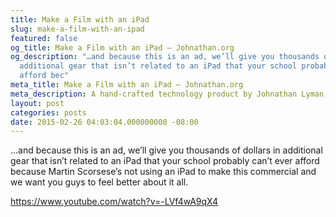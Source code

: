 ```yaml
---
title: Make a Film with an iPad
slug: make-a-film-with-an-ipad
featured: false
og_title: Make a Film with an iPad – Johnathan.org
og_description: "…and because this is an ad, we’ll give you thousands of dollars in
  additional gear that isn’t related to an iPad that your school probably can’t ever
  afford bec"
meta_title: Make a Film with an iPad – Johnathan.org
meta_description: A hand-crafted technology product by Johnathan Lyman
layout: post
categories: posts
date: 2015-02-26 04:03:04.000000000 -08:00
---
```


…and because this is an ad, we’ll give you thousands of dollars in additional gear that isn’t related to an iPad that your school probably can’t ever afford because Martin Scorsese’s not using an iPad to make this commercial and we want you guys to feel better about it all.

https://www.youtube.com/watch?v=-LVf4wA9qX4

